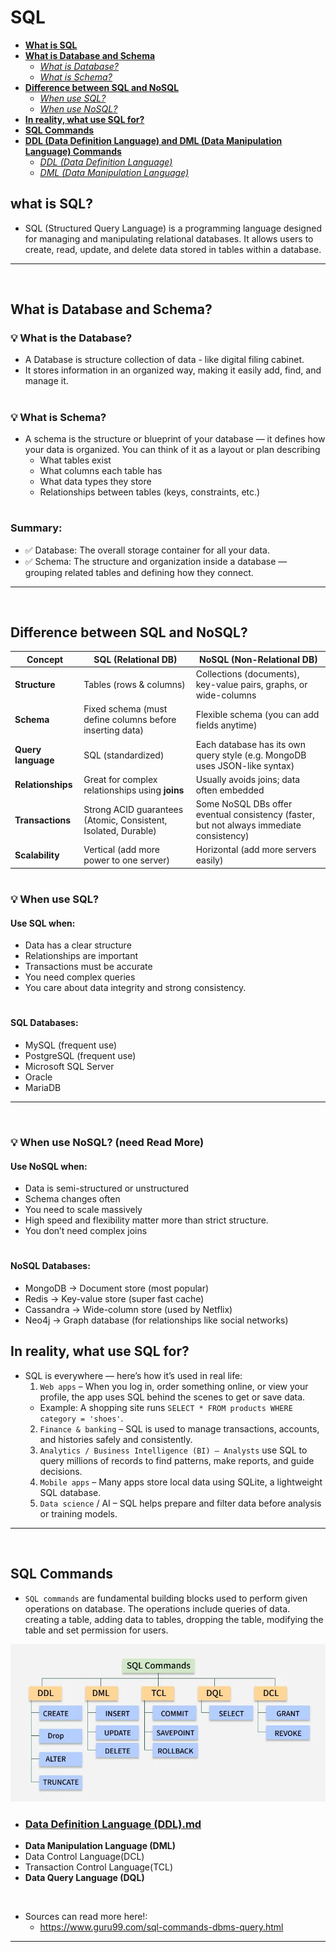 # SQL
- [**What is SQL**](#what-is-sql)
- [**What is Database and Schema**](#what-is-database-and-schema)
  - [*What is Database?*](#-what-is-the-database)
  - [*What is Schema?*](#-what-is-schema)
- [**Difference between SQL and NoSQL**](#difference-between-sql-and-nosql)
  - [*When use SQL?*](#-when-use-sql)
  - [*When use NoSQL?*](#-when-use-nosql-need-read-more)
- [**In reality, what use SQL for?**](#in-reality-what-use-sql-for)
- [**SQL Commands**](#sql-commands)
- [**DDL (Data Definition Language) and DML (Data Manipulation Language) Commands**](#ddl-data-definition-language-and-dml-data-manipulation-language-commands)
  - [*DDL (Data Definition Language)*](#ddl-data-definition-language)
  - [*DML (Data Manipulation Language)*](#dml-data-manipulation-language)


## what is SQL?
- SQL (Structured Query Language) is a programming language designed for managing and manipulating relational databases. It allows users to create, read, update, and delete data stored in tables within a database.

--------------------
<br/>

## What is Database and Schema?
### 💡 What is the Database?
- A Database is structure collection of data - like digital filing cabinet.
- It stores information in an organized way, making it easily add, find, and manage it.

#
### 💡 What is Schema?
- A schema is the structure or blueprint of your database — it defines how your data is organized.
  You can think of it as a layout or plan describing
  - What tables exist
  - What columns each table has
  - What data types they store
  - Relationships between tables (keys, constraints, etc.)

#
### Summary:
- ✅ Database: The overall storage container for all your data.
- ✅ Schema: The structure and organization inside a database — grouping related tables and defining how they connect.

--------------------
<br/>

## Difference between SQL and NoSQL?
| Concept            | **SQL (Relational DB)**                                        | **NoSQL (Non-Relational DB)**                                                            |
|--------------------|----------------------------------------------------------------|------------------------------------------------------------------------------------------|
| **Structure**      | Tables (rows & columns)                                        | Collections (documents), key-value pairs, graphs, or wide-columns                        |
| **Schema**         | Fixed schema (must define columns before inserting data)       | Flexible schema (you can add fields anytime)                                             |
| **Query language** | SQL (standardized)                                             | Each database has its own query style (e.g. MongoDB uses JSON-like syntax)               |
| **Relationships**  | Great for complex relationships using **joins**                | Usually avoids joins; data often embedded                                                |
| **Transactions**   | Strong ACID guarantees (Atomic, Consistent, Isolated, Durable) | Some NoSQL DBs offer eventual consistency (faster, but not always immediate consistency) |
| **Scalability**    | Vertical (add more power to one server)                        | Horizontal (add more servers easily)                                                     |

#
### 💡 When use SQL?
#### Use SQL when:
- Data has a clear structure
- Relationships are important
- Transactions must be accurate
- You need complex queries
- You care about data integrity and strong consistency.

#
#### SQL Databases:
- MySQL (frequent use)
- PostgreSQL (frequent use)
- Microsoft SQL Server
- Oracle
- MariaDB


------------------------
<br/>

### 💡 When use NoSQL? (need Read More)
#### Use NoSQL when:
- Data is semi-structured or unstructured
- Schema changes often
- You need to scale massively
- High speed and flexibility matter more than strict structure.
- You don’t need complex joins

#
#### NoSQL Databases:
- MongoDB → Document store (most popular)
- Redis → Key-value store (super fast cache)
- Cassandra → Wide-column store (used by Netflix)
- Neo4j → Graph database (for relationships like social networks)



## In reality, what use SQL for?
- SQL is everywhere — here’s how it’s used in real life:
  1. `Web apps` – When you log in, order something online, or view your profile, the app uses SQL behind the scenes to get or save data.
    - Example: A shopping site runs `SELECT * FROM products WHERE category = 'shoes'`.
  2. `Finance & banking` – SQL is used to manage transactions, accounts, and histories safely and consistently.
  3. `Analytics / Business Intelligence (BI) – Analysts` use SQL to query millions of records to find patterns, make reports, and guide decisions.
  4. `Mobile apps` – Many apps store local data using SQLite, a lightweight SQL database.
  5. `Data science` / AI – SQL helps prepare and filter data before analysis or training models.


----------------
<br/>


## SQL Commands
- `SQL commands` are fundamental building blocks used to perform given operations on database. The operations include queries of data. creating a table, adding data to tables, dropping the table, modifying the table and set permission for users.

![SQL Commands.png](resources/SQL%20Commands.png)

- ### **[Data Definition Language (DDL).md](lesson/Data%20Definition%20Language%20%28DDL%29.md)**
- **Data Manipulation Language (DML)**
- Data Control Language(DCL)
- Transaction Control Language(TCL)
- **Data Query Language (DQL)**

<br/>

- Sources can read more here!:  
  - https://www.guru99.com/sql-commands-dbms-query.html

----------------
<br/>